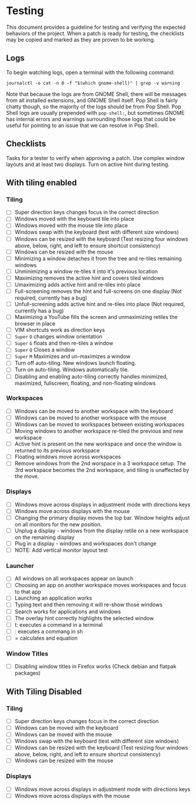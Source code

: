# Testing

This document provides a guideline for testing and verifying the expected behaviors of the project. When a patch is ready for testing, the checklists may be copied and marked as they are proven to be working.

## Logs

To begin watching logs, open a terminal with the following command:

```
journalctl -o cat -n 0 -f "$(which gnome-shell)" | grep -v warning
```

Note that because the logs are from GNOME Shell, there will be messages from all installed extensions, and GNOME Shell itself. Pop Shell is fairly chatty though, so the majority of the logs should be from Pop Shell. Pop Shell logs are usually prepended with `pop-shell:`, but sometimes GNOME has internal errors and warnings surrounding those logs that could be useful for pointing to an issue that we can resolve in Pop Shell.

## Checklists

Tasks for a tester to verify when approving a patch. Use complex window layouts and at least two displays. Turn on active hint during testing.

## With tiling enabled

### Tiling

- [ ] Super direction keys changes focus in the correct direction
- [ ] Windows moved with the keyboard tile into place
- [ ] Windows moved with the mouse tile into place
- [ ] Windows swap with the keyboard (test with different size windows)
- [ ] Windows can be resized with the keyboard (Test resizing four windows above, below, right, and left to ensure shortcut consistency)
- [ ] Windows can be resized with the mouse
- [ ] Minimizing a window detaches it from the tree and re-tiles remaining windows
- [ ] Unminimizing a window re-tiles it into it's previous location
- [ ] Maximizing removes the active hint and covers tiled windows
- [ ] Umaximizing adds active hint and re-tiles into place
- [ ] Full-screening removes the hint and full-screens on one display (Not required, currently has a bug)
- [ ] Unfull-screening adds active hint and re-tiles into place (Not required, currently has a bug)
- [ ] Maximizing a YouTube fills the screen and unmaximizing retiles the browser in place
- [ ] VIM shortcuts work as direction keys
- [ ] `Super` `O` changes window orientation
- [ ] `Super` `G` floats and then re-tiles a window
- [ ] `Super` `Q` Closes a window
- [ ] `Super` `M` Maximizes and un-maximizes a window
- [ ] Turn off auto-tiling. New windows launch floating.
- [ ] Turn on auto-tiling. Windows automatically tile.
- [ ] Disabling and enabling auto-tiling correctly handles minimized, maximized, fullscreen, floating, and non-floating windows

### Workspaces

- [ ] Windows can be moved to another workspace with the keyboard
- [ ] Windows can be moved to another workspace with the mouse
- [ ] Windows can be moved to workspaces between existing workspaces
- [ ] Moving windows to another workspace re-tiled the previous and new workspace
- [ ] Active hint is present on the new workspace and once the window is returned to its previous workspace
- [ ] Floating windows move across workspaces
- [ ] Remove windows from the 2nd worspace in a 3 workspace setup. The 3rd workspace becomes the 2nd workspace, and tiling is unaffected by the move.

### Displays

- [ ] Windows move across displays in adjustment mode with directions keys
- [ ] Windows move across displays with the mouse
- [ ] Changing the primary display moves the top bar. Window heights adjust on all monitors for the new position.
- [ ] Unplug a display - windows from the display retile on a new workspace on the remaining display
- [ ] Plug in a display - windows and workspaces don't change
- [ ] NOTE: Add vertical monitor layout test

### Launcher

- [ ] All windows on all workspaces appear on launch
- [ ] Choosing an app on another workspace moves workspaces and focus to that app
- [ ] Launching an application works
- [ ] Typing text and then removing it will re-show those windows
- [ ] Search works for applications and windows
- [ ] The overlay hint correctly highlights the selected window
- [ ] t: executes a command in a terminal
- [ ] : executes a commang in sh
- [ ] = calculates and equation

### Window Titles

- [ ] Disabling window titles in Firefox works (Check debian and flatpak packages)

## With Tiling Disabled

### Tiling

- [ ] Super direction keys changes focus in the correct direction
- [ ] Windows can be moved with the keyboard
- [ ] Windows can be moved with the mouse
- [ ] Windows swap with the keyboard (test with different size windows)
- [ ] Windows can be resized with the keyboard (Test resizing four windows above, below, right, and left to ensure shortcut consistency)
- [ ] Windows can be resized with the mouse

### Displays

- [ ] Windows move across displays in adjustment mode with directions keys
- [ ] Windows move across displays with the mouse
